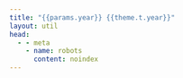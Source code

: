 ```yaml
---
title: "{{params.year}} {{theme.t.year}}"
layout: util
head:
  - - meta
    - name: robots
      content: noindex
---
```


<script setup>
import { useData } from 'vitepress'
import MonthsOfYear from 'vitepress-sls-blog-tmpl/MonthsOfYear.vue'
import { inject } from 'vue'

const { theme, params, localeIndex, frontmatter } = useData()
const posts = inject('posts')
</script>

<MonthsOfYear
  :allPosts="posts[localeIndex]"
  :year="params.year"
  :curPage="params.page"
  :showPopularPostsSwitch="true"
/>
